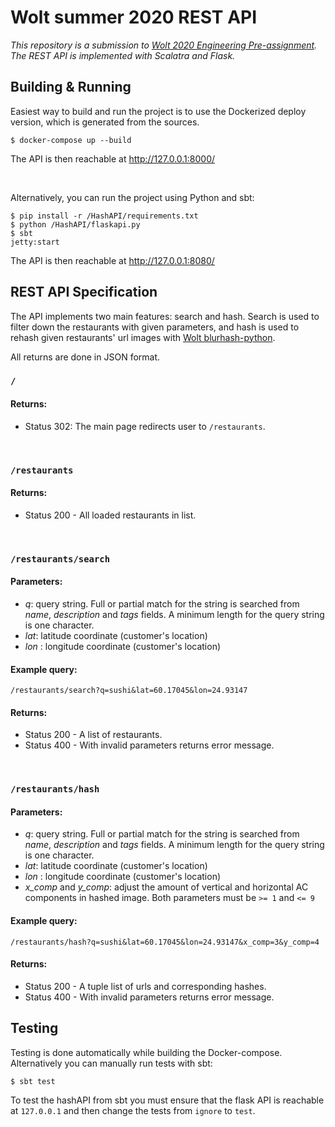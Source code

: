 # Wolt summer 2020 REST API
*This repository is a submission to [Wolt 2020 Engineering Pre-assignment](https://github.com/woltapp/summer2020). The REST API is implemented with Scalatra and Flask.*

## Building & Running
Easiest way to build and run the project is to use the Dockerized deploy version, which is generated from the sources.

    $ docker-compose up --build
The API is then reachable at http://127.0.0.1:8000/

<br/>

Alternatively, you can run the project using Python and sbt:

    $ pip install -r /HashAPI/requirements.txt
    $ python /HashAPI/flaskapi.py
    $ sbt
    jetty:start
The API is then reachable at http://127.0.0.1:8080/

## REST API Specification
The API implements two main features: search and hash. Search is used to filter down the restaurants with given parameters, and hash is used to rehash given restaurants' url images with [Wolt blurhash-python](https://github.com/woltapp/blurhash-python).

All returns are done in JSON format.

### `/`
#### Returns:
 - Status 302: The main page redirects user to `/restaurants`.

<br/>
 
### `/restaurants`
#### Returns:
 - Status 200 - All loaded restaurants in list.
 
<br/>

### `/restaurants/search`
#### Parameters:

-   _q_: query string. Full or partial match for the string is searched from _name_, _description_ and _tags_ fields. A minimum length for the query string is one character.
-   _lat_: latitude coordinate (customer's location)
-   _lon_ : longitude coordinate (customer's location)

#### Example query:
```
/restaurants/search?q=sushi&lat=60.17045&lon=24.93147
```

#### Returns:

 - Status 200 - A list of restaurants. 
 - Status 400 - With invalid parameters returns error message.

<br/>

### `/restaurants/hash`
#### Parameters:

-   _q_: query string. Full or partial match for the string is searched from _name_, _description_ and _tags_ fields. A minimum length for the query string is one character.
-   _lat_: latitude coordinate (customer's location)
-   _lon_ : longitude coordinate (customer's location)
- _x_comp_ and _y_comp_: adjust the amount of vertical and horizontal AC components in hashed image. Both parameters must be `>= 1` and `<= 9`

#### Example query:
```
/restaurants/hash?q=sushi&lat=60.17045&lon=24.93147&x_comp=3&y_comp=4
```

#### Returns:

 - Status 200 - A tuple list of urls and corresponding hashes.
 - Status 400 - With invalid parameters returns error message.


## Testing
Testing is done automatically while building the Docker-compose. Alternatively you can manually run tests with sbt:

    $ sbt test
To test the hashAPI from sbt you must ensure that the flask API is reachable at `127.0.0.1` and then change the tests from `ignore` to `test`.
